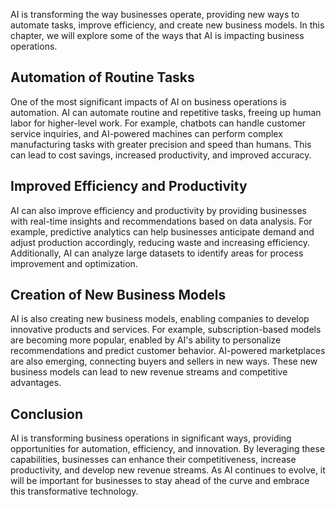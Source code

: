 
AI is transforming the way businesses operate, providing new ways to automate tasks, improve efficiency, and create new business models. In this chapter, we will explore some of the ways that AI is impacting business operations.

Automation of Routine Tasks
---------------------------

One of the most significant impacts of AI on business operations is automation. AI can automate routine and repetitive tasks, freeing up human labor for higher-level work. For example, chatbots can handle customer service inquiries, and AI-powered machines can perform complex manufacturing tasks with greater precision and speed than humans. This can lead to cost savings, increased productivity, and improved accuracy.

Improved Efficiency and Productivity
------------------------------------

AI can also improve efficiency and productivity by providing businesses with real-time insights and recommendations based on data analysis. For example, predictive analytics can help businesses anticipate demand and adjust production accordingly, reducing waste and increasing efficiency. Additionally, AI can analyze large datasets to identify areas for process improvement and optimization.

Creation of New Business Models
-------------------------------

AI is also creating new business models, enabling companies to develop innovative products and services. For example, subscription-based models are becoming more popular, enabled by AI's ability to personalize recommendations and predict customer behavior. AI-powered marketplaces are also emerging, connecting buyers and sellers in new ways. These new business models can lead to new revenue streams and competitive advantages.

Conclusion
----------

AI is transforming business operations in significant ways, providing opportunities for automation, efficiency, and innovation. By leveraging these capabilities, businesses can enhance their competitiveness, increase productivity, and develop new revenue streams. As AI continues to evolve, it will be important for businesses to stay ahead of the curve and embrace this transformative technology.
